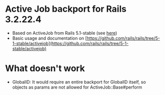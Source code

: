 # Active Job backport for Rails 3.2.22.4

* Based on ActiveJob from Rails 5.1-stable (see [here](https://github.com/rails/rails/tree/5-1-stable/activejob))
* Basic usage and documentation on [https://github.com/rails/rails/tree/5-1-stable/activejob](https://github.com/rails/rails/tree/5-1-stable/activejob)

# What doesn't work

* GlobalID: It would require an entire backport for GlobalID itself, so objects as params are not allowed for ActiveJob::Base#perform
